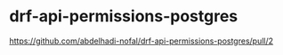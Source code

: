 # drf-api-permissions-postgres

https://github.com/abdelhadi-nofal/drf-api-permissions-postgres/pull/2
